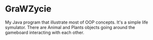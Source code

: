 # GraWZycie
My Java program that illustrate most of OOP concepts. It's a simple life symulator. There are Animal and Plants objects going around the gameboard interacting with each other.
